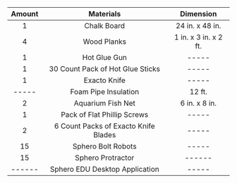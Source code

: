 | Amount | Materials | Dimension |
|    :----:   |    :----:   |    :----:   |
| 1 | Chalk Board | 24 in. x 48 in. |
| 4 | Wood Planks | 1 in. x 3 in. x 2 ft. |
| 1 | Hot Glue Gun | ----- |
| 1 | 30 Count Pack of Hot Glue Sticks | ----- |
| 1 | Exacto Knife | ----- |
| ----- | Foam Pipe Insulation | 12 ft. |
| 2 | Aquarium Fish Net | 6 in. x 8 in. |
| 1 | Pack of Flat Phillip Screws | ----- |
| 2 | 6 Count Packs of Exacto Knife Blades | ----- |
| 15 | Sphero Bolt Robots | ----- |
| 15 | Sphero Protractor | ------ |
| ------ | Sphero EDU Desktop Application | ----- |
